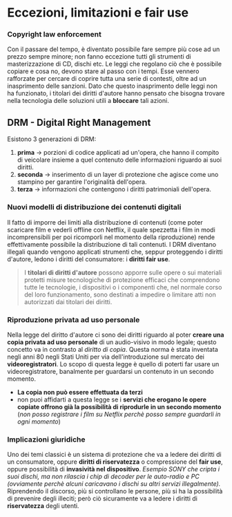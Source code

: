 # Eccezioni, limitazioni e fair use
### Copyright law enforcement
Con il passare del tempo, è diventato possibile fare sempre più cose ad un prezzo sempre minore; non fanno eccezione tutti gli strumenti di masterizzazione di CD, dischi etc.
Le leggi che regolano ciò che è possibile copiare e cosa no, devono stare al passo con i tempi. Esse vennero rafforzate per cercare di coprire tutta una serie di contesti, oltre ad un inasprimento delle sanzioni. Dato che questo inasprimento delle leggi non ha funzionato, i titolari dei diritti d'autore hanno pensato che bisogna trovare nella tecnologia delle soluzioni utili a **bloccare** tali azioni.
## DRM - Digital Right Management
Esistono 3 generazioni di DRM:
1) **prima** -> porzioni di codice applicati ad un'opera, che hanno il compito di veicolare insieme a quel contenuto delle informazioni riguardo ai suoi diritti.
2) **seconda** -> inserimento di un layer di protezione che agisce come uno stampino per garantire l'originalità dell'opera.
3) **terza** -> informazioni che contengono i diritti patrimoniali dell'opera.
### Nuovi modelli di distribuzione dei contenuti digitali
Il fatto di imporre dei limiti alla distribuzione di contenuti (come poter scaricare film e vederli offline con Netflix, il quale spezzetta i film in modi incomprensibili per poi ricomporli nel momento della riproduzione) rende effettivamente possibile la distribuzione di tali contenuti.
I DRM diventano illegali quando vengono applicati strumenti che, seppur proteggendo i diritti d'autore, ledono i diritti del consumatore: i **diritti fair use**.
> I **titolari di diritti d'autore** possono apporre sulle opere o sui materiali protetti misure tecnologiche di protezione efficaci che comprendono tutte le tecnologie, i dispositivi o i componenti che, nel normale corso del loro funzionamento, sono destinati a impedire o limitare atti non autorizzati dai titolari dei diritti.

### Riproduzione privata ad uso personale
Nella legge del diritto d'autore ci sono dei diritti riguardo al poter **creare una copia privata ad uso personale** di un audio-visivo in modo legale; questo concetto va in contrasto al *diritto di copia*. Questa norma è stata inventata negli anni 80 negli Stati Uniti per via dell'introduzione sul mercato dei **videoregistratori**. Lo scopo di questa legge è quello di poterti far usare un videoregistratore, banalmente per guardarsi un contenuto in un secondo momento.
- **La copia non può essere effettuata da terzi**
- non puoi affidarti a questa legge se i **servizi che erogano le opere copiate offrono già la possibilità di riprodurle in un secondo momento** (*non posso registrare i film su Netflix perchè posso sempre guardarli in ogni momento*)
### Implicazioni giuridiche
Uno dei temi classici è un sistema di protezione che va a ledere dei diritti di un consumatore, oppure **diritti di riservatezza** o compressione del **fair use**, oppure possibilità di **invasività nel dispositivo**.
*Esempio SONY che cripta i suoi dischi, ma non rilascia i chip di decoder per le auto-radio e PC (ovviamente perchè alcuni caricavano i dischi su altri servizi illegalmente).*
Riprendendo il discorso, più si controllano le persone, più si ha la possibilità di prevenire degli illeciti; però ciò sicuramente va a ledere i diritti di **riservatezza** degli utenti.